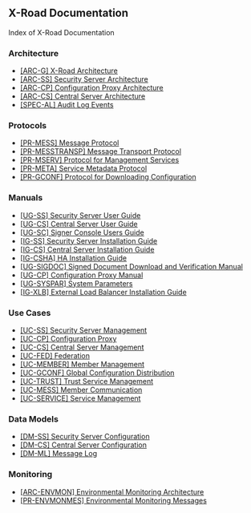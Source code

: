 ## X-Road Documentation

Index of X-Road Documentation

### Architecture
- [\[ARC-G\] X-Road Architecture](Architecture/arc-g_x-road_arhitecture.md)
- [\[ARC-SS\] Security Server Architecture](Architecture/arc-ss_x-road_security_server_architecture.md)
- [\[ARC-CP\] Configuration Proxy Architecture](Architecture/arc-cp_x-road_configuration_proxy_architecture.md)
- [\[ARC-CS\] Central Server Architecture](Architecture/arc-cs_x-road_central_server_architecture.md)
- [\[SPEC-AL\] Audit Log Events](Architecture/spec-al_x-road_audit_log_events_1.7_Y-883-17.docx)

### Protocols
- [\[PR-MESS\] Message Protocol](Protocols/pr-mess_x-road_message_protocol.md)
- [\[PR-MESSTRANSP\] Message Transport Protocol](Protocols/pr-messtransp_x-road_message_transport_protocol_2.2_Y-743-4.docx)
- [\[PR-MSERV\] Protocol for Management Services](Protocols/pr-mserv_x-road_protocol_for_management_services.md)
- [\[PR-META\] Service Metadata Protocol](Protocols/pr-meta_x-road_service_metadata_protocol.md)
- [\[PR-GCONF\] Protocol for Downloading Configuration](Protocols/pr-gconf_x-road_protocol_for_downloading_configuration.md)

### Manuals

- [\[UG-SS\] Security Server User Guide](Manuals/ug-ss_x-road_6_security_server_user_guide.md)
- [\[UG-CS\] Central Server User Guide](Manuals/ug-cs_x-road_6_central_server_user_guide.md)
- [\[UG-SC\] Signer Console Users Guide](Manuals/ug-sc_x-road_signer-console_users_guide_2.5_Y-883-20.docx)
- [\[IG-SS\] Security Server Installation Guide](Manuals/ig-ss_x-road_v6_security_server_installation_guide.md)
- [\[IG-CS\] Central Server Installation Guide](Manuals/ig-cs_x-road_6_central_server_installation_guide.md)
- [\[IG-CSHA\] HA Installation Guide](Manuals/ig-csha_x-road_6_ha_installation_guide.md)
- [\[UG-SIGDOC\] Signed Document Download and Verification Manual](Manuals/ug-sigdoc_x-road_signed_document_download_and_verification_manual_1.4.1_Y-883-21.docx)
- [\[UG-CP\] Configuration Proxy Manual](Manuals/ug-cp_x-road_v6_configuration_proxy_manual_2.0_Y-745-10.docx)
- [\[UG-SYSPAR\] System Parameters](Manuals/ug-syspar_x-road_v6_system_parameters.md)
- [\[IG-XLB\] External Load Balancer Installation Guide](Manuals/LoadBalancing/ig-xlb_x-road_external_load_balancer_installation_guide.md)

### Use Cases
- [\[UC-SS\] Security Server Management](UseCases/uc-ss_x-road_use_case_model_for_security_server_management_1.4_Y-883-4.md)
- [\[UC-CP\] Configuration Proxy](UseCases/uc-cp_x-road_configuration_proxy_use_case_model_1.2_Y-883-5.md)
- [\[UC-CS\] Central Server Management](UseCases/uc-cs_x-road_use_case_model_for_central_server_management_1.2_Y-883-6.md)
- [\[UC-FED\] Federation](UseCases/uc-fed_x-road_use_case_model_for_federation_1.1_Y-883-7.md)
- [\[UC-MEMBER\] Member Management](UseCases/uc-member_x-road_use_case_model_for_member_management.md)
- [\[UC-GCONF\] Global Configuration Distribution](UseCases/uc-gconf_x-road_use_case_model_for_global_configuration_distribution_1.4_Y-883-8.md)
- [\[UC-TRUST\] Trust Service Management](UseCases/uc-trust_x-road_use_case_model_for_trust_service_management_1.1.1_Y-883-9.md)
- [\[UC-MESS\] Member Communication](UseCases/uc-mess_x-road_member_communication_use_case_model.md)
- [\[UC-SERVICE\] Service Management](UseCases/uc-service_x-road_use_case_model_for_service_management_1.6_Y-883-3.md)

### Data Models

- [\[DM-SS\] Security Server Configuration](DataModels/dm-ss_x-road_security_server_configuration._data_model_1.2_Y-883-12.docx)
- [\[DM-CS\] Central Server Configuration](DataModels/dm-cs_x-road_central_server_configuration_data_model.md)
- [\[DM-ML\] Message Log](DataModels/dm-ml_x-road_message_log_data_model.md)

### Monitoring
- [\[ARC-ENVMON\] Environmental Monitoring Architecture](EnvironmentalMonitoring/Monitoring-architecture.md)
- [\[PR-ENVMONMES\] Environmental Monitoring Messages](EnvironmentalMonitoring/Monitoring-messages.md)
